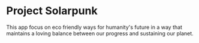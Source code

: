 # Project Solarpunk

This app focus on eco friendly ways for humanity's future in a way that maintains a loving balance between our progress and sustaining our planet.
